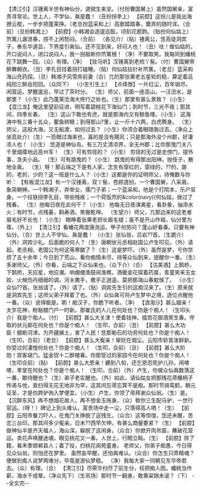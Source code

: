 <!-- { "loadSidebar": true } -->
【清江引】汉锺离半世有神仙分，道貌生来坌。（付扮曹国舅上）虽然国舅亲，富贵寻常论。世上人，不学仙，眞是蠢！（丑扮拐李上）
【前腔】这拐儿是我出海撩云棍，一步步把蓬莱挣。（老旦扮蓝采和上）高歌踏踏春，爨弄的随时诨。（合前）（旦扮韩湘上）
【前腔】小韩湘会造逡巡酝，顷刻花题韵。（贴扮何仙姑上）笊篱儿漏泄春，捞不上闲愁闷。（合前）
（各见介）（贴）锺离公，恁高徒洞宾子，奉东华道旨，下界度引眞仙，还不见到来，好闷人也！（丑）呔！做仙姑的，开口说闷人，闭口说闷人，我一拐敲断你笊篱根！（净）不要取笑。我每同到蟠桃花下跳舞一回。（众）有理。（净）
【驻马听】汉锺离到老梳丫髻。（付）曹国舅带醉舞朝衣。（丑）李孔目拄着拐打磕睡。（贴）何仙姑拈针补笊篱。（老旦）蓝采和海山充药探。（旦）韩湘子风雪弃前妻（合）兀的那张果老五星轮的稳，算定着吕纯阳三醉岳阳回。（众同下）
（小生引生上）
【点绛唇】一片红尘，百年销尽。闲营运，梦醒逡巡，早过了茶时分。
（生）师父，前面一座高山，一汪流水，是那里？（小生）此乃蓬莱沧海大修行之处也。（生）那里有甚么景致？（小生）
【混江龙】俺这里望前征进，明写着碧桃花下海仙门；到时节，三光不夜；那其间，四季长春。
（生）这山下敢也有虎，就是那海内又有鲸鱼哩。（小生）
这海涛中有三番十五众，鳌鱼转眼；到得那山?里，止一斤十六两，白虎腾身。
（生）师父，这般大海，又无船渡，如何过去？（小生）你须合着眼随我过去。（净众上坐高处介）（生）一匝眼过海来也，喜的是没有飓风；只是那海外没个州郡，好凄凉人也！（小生）
恁道是神仙岛，有三万丈清凉界，全无州郡；比你那鬼门关八千里烟瘴地远恶州军！
（生）可有剪径的？（小生）
剪径的无过是走傍门，提外事，贪夫小品。
（生）可有跳鬼的？（小生）
跳鬼的有得那出阳神，抛伎子，散地全眞。
（生）呀！那云端之下是有人家，怎生有穿红的，穿绿的，??的，跛的，老的，少的？这一班是什么人？（小生）这都是你的证明师父，待俺数与你听：
【有板混江龙】有一个汉锺离，双丫髻，苍颜道扮。一个曹国舅，八采眉，象简朝绅。一个韩湘子，弃举业，儒门子弟；一个蓝采和，他是个打院本，乐户官身。一个拄铁拐李孔目，带些残疾；一个荷饭笊的&color(navy){何仙姑，挫过了残春。
（生）他每日夜在此何干？（小生）
他每无日夜演禽星，看卦象，抽添水火；有时节，点残碁，斟寿酒，笑傲乾坤。
（生望介）师父，兀那边来的这老者眉毛好不长也！（小生）
眼睁着张果老把长眉毛褪；虽不是开山作祖，仙分里为尊。（外上）
【清江引】看蟠花两度唐尧运，甲子何劳问？蓬山好看春。只要有神仙分。（合）世上人不学仙，眞是蠢！
（小生）张仙翁，吕岩??首。（生跪介）（外）洞宾少礼。后面跪的何人？（生）唐朝状元丞相赵国公卢生叩见。（外）请起。老丞相，老国公为何这等寒酸了？（生）这是梦吓。（外）虽然是梦，亏你奈烦了五十余年；今日到了荒山，看你痴情未尽，待等众仙到来，提醒你一番。（生）多谢师父。（外）你看，云端之下众仙来也。（众下介）（合）
【沽美酒】上鹊桥，下鹊桥，天应星，地应潮。响绷绷渔鼓闹渔樵，酒暖金花探着药苗，青童笑来玉女姣，火候伤丹细细的调。河关撒手，撒手正逍遥，莫把那海山春躭悞了。
（小生）众仙??首。张翁请了。（外）请了。（贴）洞宾先生引的这痴汉来了。（生）原来就是洞宾先生；这师父弟子拜着了也。（外）众仙眞可将卢生梦中之境，逐位点醒他一番。（众）说得极是。啲！痴汉子，你跪下听者。（净）
【浪淘沙】甚么姻亲！太岁花神，粉骷髅门户一时新。那崔氏的人儿在何处也？你是个痴人！（生叩头介）我是个痴人。（付）
【前腔】甚么大关津！使着钱神。插宫花御酒笑生春。夺取的状元郞在何处也？你是个痴人！
（生叩，合前）（丑）
【前腔】甚么大功臣！掘断河津。为开疆展土，害了人民！恁那勒石的功劳何处也？你是个痴人！（生叩，合前）（老旦）
【前腔】甚么大寃亲！窜贬在烟尘。云阳市斩首泼鲜新。你受过的凄惶何处也？你是个痴人！
（生叩，合前）（旦）
【前腔】甚么大阶勋！宾客塡门。猛金钗十二醉楼春。你那受过的家园今在何处也？你是个痴人！（生叩合前）（贴）
【前腔】甚么大恩亲！纒到八旬，还乞恩忍死护儿孙。闹喳喳，孝堂在何处也？你是个痴人！
（生叩，合前）（外）卢生，你被众仙眞数落这一番，敢待醒也？（生）弟子老实醒也。（外）如此，请仙姑女把那残花帚欛柄子传递与他，直扫得无花无地非为罕，这其间忘帚忘箕不是痴。那时节骑鸾鹤，朝元证圣，才是你跨驴驹入梦便宜。（小生）卢生，你领了帚拜谢众仙翁。（生）是。
【沉醉东风】再不想烟花故人，再不想金玉拖身。（众）敎你三生配马驴，一世行官运。〔呀！〕碑记上到头难认。富贵场中走一尘，只落得高人哂！（生）
【前腔】云阳市餐刀吓人，在鬼门关挣脱了这残生。（众合）这等惊惶，恁还未醒，苦恋三台印。那其间多少寃亲。日未??西早欠伸，有甚么商量要紧？（生）
【前腔】做神仙半是齐天福人，海山深，躱脱了这闲身。（众合）你掀开肉吊窗，蘸破花营运。卖花声唤醒迷魂，眼见桃花又一春。人世上，行眠立盹。（生）
【前腔】除了籍，看禾黍邯郸县人；着了役，扫桃花阆苑童身。
老师父，你弟子痴愚，今日得见众仙翁，则怕还在梦里。
虽然妄早醒，还怕眞难认。（众合）你怎生只弄精魂？便做到痴人说梦两难分，毕竟是游仙梦稳。
（净）我每大家一同朝见东华帝君去。（众）有理。（合）
【清江引】尽荣华扫尽了前生分，枉把痴人困。蟠桃当作薪，海水干成晕。（净众先下）（生吊场）那时节一翻身，敢黄粱锅未滚？（下）
--全文完--

